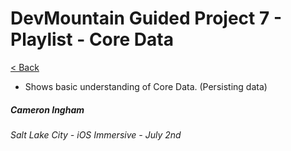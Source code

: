 # DevMountain Guided Project 7 - Playlist - Core Data

[< Back](https://github.com/Camji55/DevMtn-iOS20/)

- Shows basic understanding of Core Data. (Persisting data)

##### Cameron Ingham
###### Salt Lake City - iOS Immersive - July 2nd